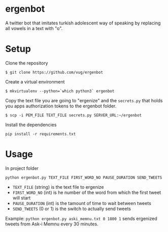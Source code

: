 # ergenbot
A twitter bot that imitates turkish adolescent way of speaking by replacing all vowels in a text with "o".

# Setup

Clone the repository

`$ git clone https://github.com/vug/ergenbot`

Create a virtual environment

```$ mkvirtualenv --python=`which python3` ergenbot```

Copy the text file you are going to "ergenize" and the `secrets.py` that holds you apps authorization tokens to the ergenbot folder.

`$ scp -i PEM_FILE TEXT_FILE secrets.py SERVER_URL:~/ergenbot`

Install the dependencies

`pip install -r requirements.txt`

# Usage

In project folder

`python ergenbot.py TEXT_FILE FIRST_WORD_NO PAUSE_DURATION SEND_TWEETS`

- `TEXT_FILE` (string) is the text file to ergenize
- `FIRST_WORD_NO` (int) is he number of the word from which the first tweet will start
- `PAUSE_DURATION` (int) is the tamount of time to wait between tweets
- `SEND_TWEETS` (0 or 1) is the switch to actually send tweets

Example: `python ergenbot.py aski_memnu.txt 0 1800 1` sends ergenized tweets from Ask-i Memnu every 30 minutes.
